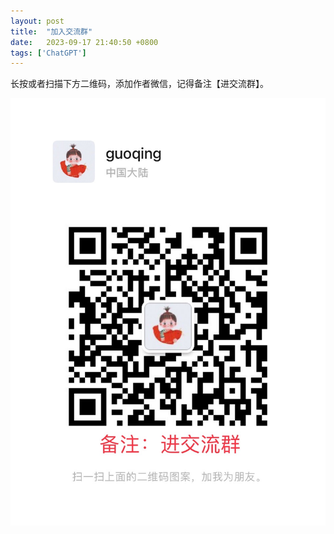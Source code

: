 ```yaml
---
layout: post
title:  "加入交流群"
date:   2023-09-17 21:40:50 +0800
tags: ['ChatGPT']
---
```


长按或者扫描下方二维码，添加作者微信，记得备注【进交流群】。

![联系作者](/assets/group_qr.jpg)
